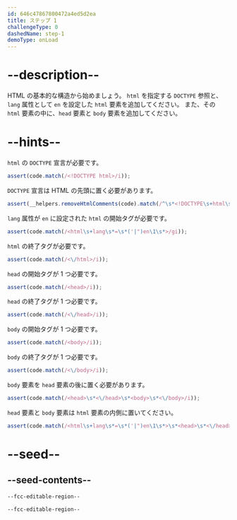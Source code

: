 ```yaml
---
id: 646c47867800472a4ed5d2ea
title: ステップ 1
challengeType: 0
dashedName: step-1
demoType: onLoad
---
```


# --description--

HTML の基本的な構造から始めましょう。 `html` を指定する `DOCTYPE` 参照と、`lang` 属性として `en` を設定した `html` 要素を追加してください。 また、その `html` 要素の中に、`head` 要素と `body` 要素を追加してください。

# --hints--

`html` の `DOCTYPE` 宣言が必要です。

```js
assert(code.match(/<!DOCTYPE html>/i));
```

`DOCTYPE` 宣言は HTML の先頭に置く必要があります。

```js
assert(__helpers.removeHtmlComments(code).match(/^\s*<!DOCTYPE\s+html\s*>/i));
```

`lang` 属性が `en` に設定された `html` の開始タグが必要です。

```js
assert(code.match(/<html\s+lang\s*=\s*('|")en\1\s*>/gi));
```

`html` の終了タグが必要です。

```js
assert(code.match(/<\/html>/i));
```

`head` の開始タグが 1 つ必要です。

```js
assert(code.match(/<head>/i));
```

`head` の終了タグが 1 つ必要です。

```js
assert(code.match(/<\/head>/i));
```

`body` の開始タグが 1 つ必要です。

```js
assert(code.match(/<body>/i));
```

`body` の終了タグが 1 つ必要です。

```js
assert(code.match(/<\/body>/i));
```

`body` 要素を `head` 要素の後に置く必要があります。

```js
assert(code.match(/<head>\s*<\/head>\s*<body>\s*<\/body>/i));
```

`head` 要素と `body` 要素は `html` 要素の内側に置いてください。

```js
assert(code.match(/<html\s+lang\s*=\s*('|")en\1\s*>\s*<head>\s*<\/head>\s*<body>\s*<\/body>\s*<\/html>/i));
```

# --seed--

## --seed-contents--

```html
--fcc-editable-region--

--fcc-editable-region--
```
